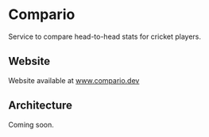 # Compario
Service to compare head-to-head stats for cricket players.

## Website
Website available at www.compario.dev

## Architecture
Coming soon.
